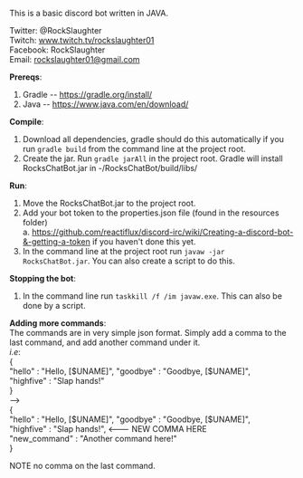 This is a basic discord bot written in JAVA. 

Twitter: @RockSlaughter  
Twitch: www.twitch.tv/rockslaughter01  
Facebook: RockSlaughter  
Email: rockslaughter01@gmail.com  

**Prereqs**:
1. Gradle -- https://gradle.org/install/
2. Java -- https://www.java.com/en/download/

**Compile**:
1. Download all dependencies, gradle should do this automatically if you run `gradle build` from the command line at the project root.
2. Create the jar. Run `gradle jarAll` in the project root. Gradle will install RocksChatBot.jar in -/RocksChatBot/build/libs/

**Run**:
1. Move the RocksChatBot.jar to the project root.
2. Add your bot token to the properties.json file (found in the resources folder)   
  a. https://github.com/reactiflux/discord-irc/wiki/Creating-a-discord-bot-&-getting-a-token if you haven't done this yet.
3. In the command line at the project root run `javaw -jar RocksChatBot.jar`. You can also create a script to do this.

**Stopping the bot**:
1. In the command line run `taskkill /f /im javaw.exe`. This can also be done by a script.

**Adding more commands**:  
The commands are in very simple json format. Simply add a comma to the last command, and add another command under it.  
*i.e*:  
{  
	"hello" : "Hello, [$UNAME]",  
	"goodbye" : "Goodbye, [$UNAME]",  
	"highfive" : "Slap hands!"  
}  
-->  
{  
	"hello" : "Hello, [$UNAME]",  
	"goodbye" : "Goodbye, [$UNAME]",  
	"highfive" : "Slap hands!", <--- NEW COMMA HERE  
	"new_command" : "Another command here!"  
}  

NOTE no comma on the last command. 
